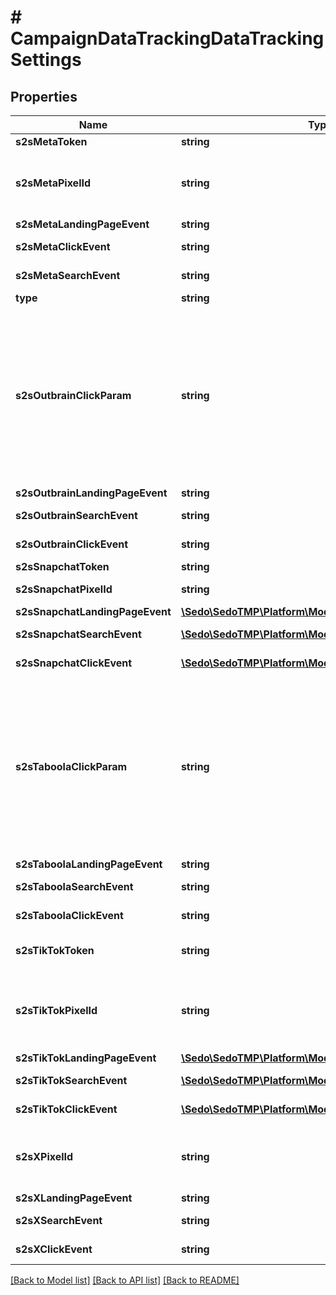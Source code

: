 # # CampaignDataTrackingDataTrackingSettings

## Properties

Name | Type | Description | Notes
------------ | ------------- | ------------- | -------------
**s2sMetaToken** | **string** | Conversion API token | [optional]
**s2sMetaPixelId** | **string** | Pixel ID from Meta Events Manager. See for more details: https://www.facebook.com/business/help/952192354843755?id&#x3D;1205376682832142  More details on how to set up the tracking can be found in the [Meta conversion tracking API documentation](https://developers.facebook.com/docs/marketing-api/conversions-api/get-started/) | [optional]
**s2sMetaLandingPageEvent** | **string** | Event name for the Landing Visit event. | [optional]
**s2sMetaClickEvent** | **string** | Event name for the Search event. Can be used for tracking \&quot;1st\&quot; click | [optional]
**s2sMetaSearchEvent** | **string** | Event name for the Ad Click or \&quot;2nd\&quot; click event. Commonly used for conversion tracking | [optional]
**type** | **string** |  |
**s2sOutbrainClickParam** | **string** | Follow the Outbrain guidelines to set up the Server-to-Server (S2S) Conversion in your Outbrain account: [Outbrain S2S Conversion Setup](https://www.outbrain.com/help/advertisers/server2server-integrations/)  This parameter is crucial for passing the Outbrain Click ID back to Outbrain, enabling effective tracking of your campaigns.  **Usage Instructions:**   1. When directing traffic to your RSoC articles, include the Outbrain Click ID in the URL using a parameter name of your choice.   2. Ensure that the parameter name in the URL aligns with the name configured in s2sObClickParam.  **Example:**  If your traffic URL is structured as follows: &#x60;https://your-rsoc-domain.com/?campaign&#x3D;1234&amp;ob_click_id&#x3D;23o4ij23o&#x60; Then, you should set the value of s2sTblClickParam to &#x60;ob_click_id&#x60;. This alignment guarantees proper tracking and reporting of your campaigns with Outbrain. |
**s2sOutbrainLandingPageEvent** | **string** | Event name for the Landing Visit event. | [optional]
**s2sOutbrainSearchEvent** | **string** | Event name for the Search event. Can be used for tracking \&quot;1st\&quot; click | [optional]
**s2sOutbrainClickEvent** | **string** | Event name for the Ad Click or \&quot;2nd\&quot; click event. Commonly used for conversion tracking | [optional]
**s2sSnapchatToken** | **string** | Conversion API token. |
**s2sSnapchatPixelId** | **string** | Event Pixel ID from Snapchat Ads Manager.  More details on how to set up the tracking can be found in the [Snapchat Ads Manager](https://forbusiness.snapchat.com/blog/the-snap-pixel-how-it-works-and-how-to-install-it#installation) |
**s2sSnapchatLandingPageEvent** | [**\Sedo\SedoTMP\Platform\Model\S2sSnapchatEventType**](S2sSnapchatEventType.md) | Event name for the Landing Visit event. | [optional]
**s2sSnapchatSearchEvent** | [**\Sedo\SedoTMP\Platform\Model\S2sSnapchatEventType**](S2sSnapchatEventType.md) | Event name for the Search event. Can be used for tracking \&quot;1st\&quot; click | [optional]
**s2sSnapchatClickEvent** | [**\Sedo\SedoTMP\Platform\Model\S2sSnapchatEventType**](S2sSnapchatEventType.md) | Event name for the Ad Click or \&quot;2nd\&quot; click event. Commonly used for conversion tracking | [optional]
**s2sTaboolaClickParam** | **string** | Follow the Taboola guidelines to set up the Server-to-Server (S2S) Conversion in your Taboola account: [Taboola S2S Conversion Setup0](https://help.taboola.com/hc/en-us/articles/115006850567-How-to-Track-Conversions-Using-Server-to-Server-Integration-S2S)  &#x60;s2sTaboolaClickParam&#x60; parameter is crucial for passing the Taboola Click ID back to Taboola, enabling effective tracking of your campaigns.  **Usage Instructions:**   1. When directing traffic to your RSoC articles, include the Taboola Click ID in the URL using a parameter name of your choice.   2. Ensure that the parameter name in the URL aligns with the name configured in s2sTaboolaClickParam.  **Example:**    If your traffic URL is structured as follows:   your-rsoc-domain.com/?campaign&#x3D;12&amp;taboola_click&#x3D;23o4ij23o   Then, you should set the value of &#x60;s2sTaboolaClickParam&#x60; to &#x60;taboola_click&#x60;. This alignment guarantees proper tracking and reporting of your campaigns with Taboola. |
**s2sTaboolaLandingPageEvent** | **string** | Event name for the Landing Visit event. | [optional]
**s2sTaboolaSearchEvent** | **string** | Event name for the Search event. Can be used for tracking \&quot;1st\&quot; click | [optional]
**s2sTaboolaClickEvent** | **string** | Event name for the Ad Click or \&quot;2nd\&quot; click event. Commonly used for conversion tracking | [optional]
**s2sTikTokToken** | **string** | This is the API token required for authentication with the TikTok API. Ensure that you generate and securely store this token to facilitate server-to-server interactions. |
**s2sTikTokPixelId** | **string** | This is the Event Pixel ID obtained from the TikTok Tracking section. It is essential for tracking user interactions on your landing pages.  For generating your Pixel ID, refer to the following resources:   [Get Started with Pixel](https://ads.tiktok.com/help/article/get-started-pixel)   [Pixel Sharing in Business Center](https://ads.tiktok.com/help/article/pixel-sharing-business-center)  Note: Make sure to configure the appropriate permissions in your TikTok account for the pixel to function correctly. |
**s2sTikTokLandingPageEvent** | [**\Sedo\SedoTMP\Platform\Model\S2sTikTokEventType**](S2sTikTokEventType.md) | Event name for the Landing Visit event. | [optional]
**s2sTikTokSearchEvent** | [**\Sedo\SedoTMP\Platform\Model\S2sTikTokEventType**](S2sTikTokEventType.md) | Event name for the Search event. Can be used for tracking \&quot;1st\&quot; click | [optional]
**s2sTikTokClickEvent** | [**\Sedo\SedoTMP\Platform\Model\S2sTikTokEventType**](S2sTikTokEventType.md) | Event name for the Ad Click or \&quot;2nd\&quot; click event. Commonly used for conversion tracking | [optional]
**s2sXPixelId** | **string** | This parameter represents the Event Pixel ID obtained from the Twitter (X) Events Manager. It is essential for tracking user interactions and conversions.  For detailed guidance on setting up and using the pixel, please refer to the official documentation: [Twitter (X) Conversion API](https://developer.x.com/en/docs/x-ads-api/measurement/web-conversions/conversion-api) |
**s2sXLandingPageEvent** | **string** | Event name for the Landing Visit event. | [optional]
**s2sXSearchEvent** | **string** | Event name for the Search event. Can be used for tracking \&quot;1st\&quot; click | [optional]
**s2sXClickEvent** | **string** | Event name for the Ad Click or \&quot;2nd\&quot; click event. Commonly used for conversion tracking | [optional]

[[Back to Model list]](../../README.md#models) [[Back to API list]](../../README.md#endpoints) [[Back to README]](../../README.md)
